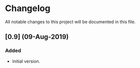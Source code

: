 # Changelog
All notable changes to this project will be documented in this file.

## [0.9] (09-Aug-2019)
### Added
- Initial version.
